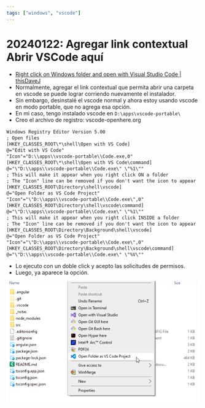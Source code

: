 ```yaml
---
tags: ["windows", "vscode"]
---
```

# 20240122: Agregar link contextual Abrir VSCode aquí

<TagLinks />

- [Right click on Windows folder and open with Visual Studio Code | thisDaveJ](https://thisdavej.com/right-click-on-windows-folder-and-open-with-visual-studio-code/)
- Normalmente, agregar el link contextual que permita abrir una carpeta en vscode se puede lograr corriendo nuevamente el instalador.
- Sin embargo, desinstalé el vscode normal y ahora estoy usando vscode en modo portable, que no agrega esa opción.
- En mi caso, tengo instalado vscode en `D:\apps\vscode-portable\`
- Creo el archivo de registro: vscode-openhere.org

```reg
Windows Registry Editor Version 5.00
; Open files
[HKEY_CLASSES_ROOT\*\shell\Open with VS Code]
@="Edit with VS Code"
"Icon"="D:\\apps\\vscode-portable\\Code.exe,0"
[HKEY_CLASSES_ROOT\*\shell\Open with VS Code\command]
@="\"D:\\apps\\vscode-portable\\Code.exe\" \"%1\""
; This will make it appear when you right click ON a folder
; The "Icon" line can be removed if you don't want the icon to appear
[HKEY_CLASSES_ROOT\Directory\shell\vscode]
@="Open Folder as VS Code Project"
"Icon"="\"D:\\apps\\vscode-portable\\Code.exe\",0"
[HKEY_CLASSES_ROOT\Directory\shell\vscode\command]
@="\"D:\\apps\\vscode-portable\\Code.exe\" \"%1\""
; This will make it appear when you right click INSIDE a folder
; The "Icon" line can be removed if you don't want the icon to appear
[HKEY_CLASSES_ROOT\Directory\Background\shell\vscode]
@="Open Folder as VS Code Project"
"Icon"="\"D:\\apps\\vscode-portable\\Code.exe\",0"
[HKEY_CLASSES_ROOT\Directory\Background\shell\vscode\command]
@="\"D:\\apps\\vscode-portable\\Code.exe\" \"%V\""
```

- Lo ejecuto con un doble click y acepto las solicitudes de permisos.
- Luego, ya aparece la opción.

![](20240122-vscode-open-here.png)